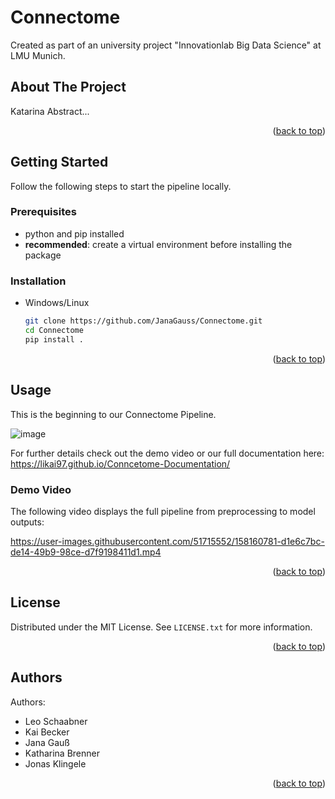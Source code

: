 <div id="top"></div>

# Connectome

Created as part of an university project "Innovationlab Big Data Science" at LMU Munich.


<!-- ABOUT THE PROJECT -->
## About The Project

Katarina Abstract... 


<p align="right">(<a href="#top">back to top</a>)</p>

<!-- GETTING STARTED -->
## Getting Started

Follow the following steps to start the pipeline locally. 

### Prerequisites

* python and pip installed 
* **recommended**: create a virtual environment before installing the package


### Installation

* Windows/Linux
  ```sh
  git clone https://github.com/JanaGauss/Connectome.git
  cd Connectome
  pip install .
  ```



<p align="right">(<a href="#top">back to top</a>)</p>




<!-- USAGE -->
## Usage

This is the beginning to our Connectome Pipeline. 

![image](https://user-images.githubusercontent.com/60140124/158218222-08377392-b718-4c03-8f85-7e911f67f323.png)

For further details check out the demo video or our full documentation here: https://likai97.github.io/Conncetome-Documentation/

### Demo Video

The following video displays the full pipeline from preprocessing to model outputs:

https://user-images.githubusercontent.com/51715552/158160781-d1e6c7bc-de14-49b9-98ce-d7f9198411d1.mp4


<p align="right">(<a href="#top">back to top</a>)</p>


<!-- LICENSE -->
## License

Distributed under the MIT License. See `LICENSE.txt` for more information.

<p align="right">(<a href="#top">back to top</a>)</p>


<!-- LICENSE -->
## Authors

Authors:

* Leo Schaabner
* Kai Becker
* Jana Gauß
* Katharina Brenner
* Jonas Klingele

<p align="right">(<a href="#top">back to top</a>)</p>
